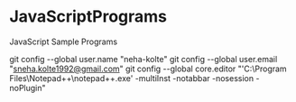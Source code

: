 # JavaScriptPrograms
JavaScript Sample Programs


git config --global user.name "neha-kolte"
git config --global user.email "sneha.kolte1992@gmail.com"
git config --global core.editor "'C:\Program Files\Notepad++\notepad++.exe' -multiInst -notabbar -nosession -noPlugin"